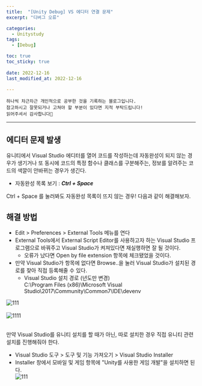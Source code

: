 ```yaml
---
title:  "[Unity Debug] VS 에디터 연결 문제" 
excerpt: "디버그 오류"

categories:
  - Unitystudy
tags:
  - [Debug]

toc: true
toc_sticky: true
 
date: 2022-12-16
last_modified_at: 2022-12-16

---
```

```
하나씩 차근차근 개인적으로 공부한 것을 기록하는 블로그입니다.
참고하시고 잘못되거나 고쳐야 할 부분이 있다면 지적 부탁드립니다!
읽어주셔서 감사합니다🙂
```
***

## 에디터 문제 발생
유니티에서 Visual Studio 에디터를 열어 코드를 작성하는데 자동완성이 되지 않는 경우가 생기거나 또 동시에 코드의 특정 함수나 클래스를 구분해주는, 정보를 알려주는 코드의 색깔이 안바뀌는 경우가 생긴다.<br>
- 자동완성 목록 보기 : ***Ctrl + Space***<br>

Ctrl + Space 를 눌러봐도 자동완성 목록이 뜨지 않는 경우! 다음과 같이 해결해보자.

## 해결 방법
- Edit > Preferences > External Tools 메뉴를 연다
- External Tools에서 External Script Editor를 사용하고자 하는 Visual Studio 프로그램으로 바꿔주고 Visual Studio가 켜져있다면 재실행하면 잘 될 것이다.
    - 오류가 났다면 Open by file extension 항목에 체크됐었을 것이다.
- 만약 Visual Studio가 항목에 없다면 Browse..을 눌러 Visual Studio가 설치된 경로를 찾아 직접 등록해줄 수 있다.
    - Visual Studio 설치 경로 (년도만 변경)<br>
    C:\Program Files (x86)\Microsoft Visual Studio\2017\Community\Common7\IDE\devenv

![111](https://user-images.githubusercontent.com/67769404/208123853-d4bf27f3-99e0-459c-be7b-4ac5e65cd9bb.png)<br><br>
![1111](https://user-images.githubusercontent.com/67769404/208123859-3ce1ce40-6b05-4b24-8881-093aa3de114b.png)
<br><br>

만약 Visual Studio를 유니티 설치를 할 때가 아닌, 따로 설치한 경우 직접 유니티 관련 설치를 진행해줘야 한다.
- Visual Studio 도구 > 도구 및 기능 가져오기 > Visual Studio Installer
- Installer 창에서 모바일 및 게임 항목에 "Unity를 사용한 게임 개발"을 설치하면 된다.<br>
![111](https://user-images.githubusercontent.com/67769404/208125488-527a69b1-9a87-4625-a573-102a0e622757.png)
<br><br><br>